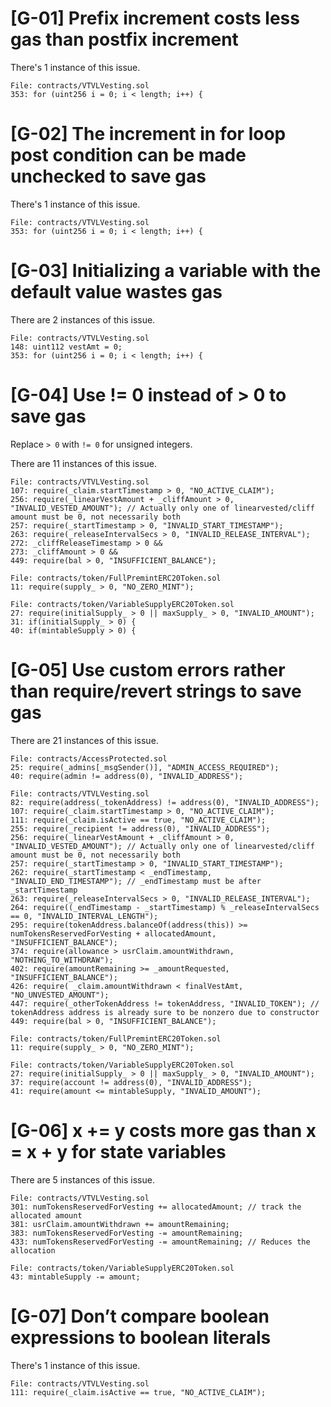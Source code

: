 # [G-01] Prefix increment costs less gas than postfix increment

There's 1 instance of this issue.

```solidity
File: contracts/VTVLVesting.sol
353: for (uint256 i = 0; i < length; i++) {
```

# [G-02] The increment in for loop post condition can be made unchecked to save gas

There's 1 instance of this issue.

```solidity
File: contracts/VTVLVesting.sol
353: for (uint256 i = 0; i < length; i++) {
```

# [G-03] Initializing a variable with the default value wastes gas

There are 2 instances of this issue.

```solidity
File: contracts/VTVLVesting.sol
148: uint112 vestAmt = 0;
353: for (uint256 i = 0; i < length; i++) {
```

# [G-04] Use != 0 instead of > 0 to save gas

Replace `> 0` with `!= 0` for unsigned integers.

There are 11 instances of this issue.

```solidity
File: contracts/VTVLVesting.sol
107: require(_claim.startTimestamp > 0, "NO_ACTIVE_CLAIM");
256: require(_linearVestAmount + _cliffAmount > 0, "INVALID_VESTED_AMOUNT"); // Actually only one of linearvested/cliff amount must be 0, not necessarily both
257: require(_startTimestamp > 0, "INVALID_START_TIMESTAMP");
263: require(_releaseIntervalSecs > 0, "INVALID_RELEASE_INTERVAL");
272: _cliffReleaseTimestamp > 0 &&
273: _cliffAmount > 0 &&
449: require(bal > 0, "INSUFFICIENT_BALANCE");
```

```solidity
File: contracts/token/FullPremintERC20Token.sol
11: require(supply_ > 0, "NO_ZERO_MINT");
```

```solidity
File: contracts/token/VariableSupplyERC20Token.sol
27: require(initialSupply_ > 0 || maxSupply_ > 0, "INVALID_AMOUNT");
31: if(initialSupply_ > 0) {
40: if(mintableSupply > 0) {
```

# [G-05] Use custom errors rather than require/revert strings to save gas

There are 21 instances of this issue.

```solidity
File: contracts/AccessProtected.sol
25: require(_admins[_msgSender()], "ADMIN_ACCESS_REQUIRED");
40: require(admin != address(0), "INVALID_ADDRESS");
```

```solidity
File: contracts/VTVLVesting.sol
82: require(address(_tokenAddress) != address(0), "INVALID_ADDRESS");
107: require(_claim.startTimestamp > 0, "NO_ACTIVE_CLAIM");
111: require(_claim.isActive == true, "NO_ACTIVE_CLAIM");
255: require(_recipient != address(0), "INVALID_ADDRESS");
256: require(_linearVestAmount + _cliffAmount > 0, "INVALID_VESTED_AMOUNT"); // Actually only one of linearvested/cliff amount must be 0, not necessarily both
257: require(_startTimestamp > 0, "INVALID_START_TIMESTAMP");
262: require(_startTimestamp < _endTimestamp, "INVALID_END_TIMESTAMP"); // _endTimestamp must be after _startTimestamp
263: require(_releaseIntervalSecs > 0, "INVALID_RELEASE_INTERVAL");
264: require((_endTimestamp - _startTimestamp) % _releaseIntervalSecs == 0, "INVALID_INTERVAL_LENGTH");
295: require(tokenAddress.balanceOf(address(this)) >= numTokensReservedForVesting + allocatedAmount, "INSUFFICIENT_BALANCE");
374: require(allowance > usrClaim.amountWithdrawn, "NOTHING_TO_WITHDRAW");
402: require(amountRemaining >= _amountRequested, "INSUFFICIENT_BALANCE");
426: require( _claim.amountWithdrawn < finalVestAmt, "NO_UNVESTED_AMOUNT");
447: require(_otherTokenAddress != tokenAddress, "INVALID_TOKEN"); // tokenAddress address is already sure to be nonzero due to constructor
449: require(bal > 0, "INSUFFICIENT_BALANCE");
```

```solidity
File: contracts/token/FullPremintERC20Token.sol
11: require(supply_ > 0, "NO_ZERO_MINT");
```

```solidity
File: contracts/token/VariableSupplyERC20Token.sol
27: require(initialSupply_ > 0 || maxSupply_ > 0, "INVALID_AMOUNT");
37: require(account != address(0), "INVALID_ADDRESS");
41: require(amount <= mintableSupply, "INVALID_AMOUNT");
```

# [G-06] x += y costs more gas than x = x + y for state variables

There are 5 instances of this issue.

```solidity
File: contracts/VTVLVesting.sol
301: numTokensReservedForVesting += allocatedAmount; // track the allocated amount
381: usrClaim.amountWithdrawn += amountRemaining;
383: numTokensReservedForVesting -= amountRemaining;
433: numTokensReservedForVesting -= amountRemaining; // Reduces the allocation
```

```solidity
File: contracts/token/VariableSupplyERC20Token.sol
43: mintableSupply -= amount;
```

# [G-07] Don’t compare boolean expressions to boolean literals

There's 1 instance of this issue.

```solidity
File: contracts/VTVLVesting.sol
111: require(_claim.isActive == true, "NO_ACTIVE_CLAIM");
```
